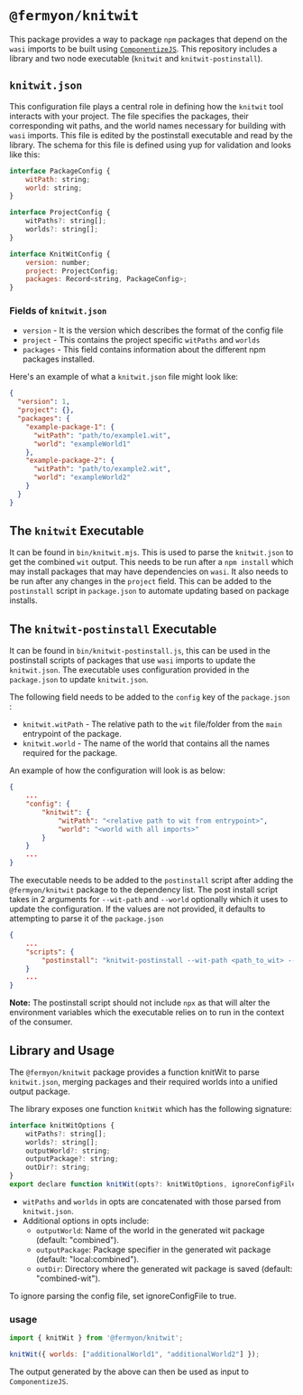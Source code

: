 # `@fermyon/knitwit`

This package provides a way to package `npm` packages that depend on the `wasi` imports to be built using [`ComponentizeJS`](https://github.com/bytecodealliance/ComponentizeJS). This repository includes a library and two node executable (`knitwit` and `knitwit-postinstall`).

## `knitwit.json`

This configuration file plays a central role in defining how the `knitwit` tool interacts with your project. The file specifies the packages, their corresponding wit paths, and the world names necessary for building with `wasi` imports. This file is edited by the postinstall executable and read by the library. The schema for this file is defined using yup for validation and looks like this:

```javascript
interface PackageConfig {
    witPath: string;
    world: string;
}

interface ProjectConfig {
    witPaths?: string[];
    worlds?: string[];
}

interface KnitWitConfig {
    version: number;
    project: ProjectConfig;
    packages: Record<string, PackageConfig>;
}
```

### Fields of `knitwit.json`

- `version` - It is the version which describes the format of the config file
- `project` - This contains the project specific `witPaths` and `worlds`
- `packages` - This field contains information about the different npm packages installed. 

Here's an example of what a `knitwit.json` file might look like:

```json
{
  "version": 1,
  "project": {},
  "packages": {
    "example-package-1": {
      "witPath": "path/to/example1.wit",
      "world": "exampleWorld1"
    },
    "example-package-2": {
      "witPath": "path/to/example2.wit",
      "world": "exampleWorld2"
    }
  }
}
```
## The `knitwit` Executable

It can be found in `bin/knitwit.mjs`. This is used to parse the `knitwit.json` to get the combined `wit` output. This needs to be run after a `npm install` which may install packages that may have dependencies on `wasi`. It also needs to be run after any changes in the `project` field. This can be added to the `postinstall` script in `package.json` to automate updating based on package installs.

## The `knitwit-postinstall` Executable

It can be found in `bin/knitwit-postinstall.js`, this can be used in the postinstall scripts of packages that use `wasi` imports to update the `knitwit.json`. The executable uses configuration provided in the `package.json` to update `knitwit.json`. 

The following field needs to be added to the `config` key of the  `package.json` :

- `knitwit.witPath` - The relative path to the `wit` file/folder from the `main` entrypoint of the package. 
- `knitwit.world` - The name of the world that contains all the names required for the package. 

An example of how the configuration will look is as below:

```json
{
    ...
    "config": {
        "knitwit": {
            "witPath": "<relative path to wit from entrypoint>",
            "world": "<world with all imports>"
        }
    }
    ...
}
```

The executable needs to be added to the `postinstall` script after adding the `@fermyon/knitwit` package to the dependency list. The post install script takes in 2 arguments for `--wit-path` and `--world` optionally which it uses to update the  configuration. If the values are not provided, it defaults to attempting to parse it  of the `package.json`

```json
{
    ...
    "scripts": {
        "postinstall": "knitwit-postinstall --wit-path <path_to_wit> --world <default_world>"
    }
    ...
}
```

**Note:** The postinstall script should not include `npx` as that will alter the environment variables which the executable relies on to run in the context of the consumer. 

## Library and Usage
 
The `@fermyon/knitwit` package provides a function knitWit to parse `knitwit.json`, merging packages and their required worlds into a unified output package.

The library exposes one function `knitWit` which has the following signature:

```js
interface knitWitOptions {
    witPaths?: string[];
    worlds?: string[];
    outputWorld?: string;
    outputPackage?: string;
    outDir?: string;
}
export declare function knitWit(opts?: knitWitOptions, ignoreConfigFile?: boolean): Promise<void>;
```

- `witPaths` and `worlds` in opts are concatenated with those parsed from `knitwit.json`.
- Additional options in opts include:
  - `outputWorld`: Name of the world in the generated wit package (default: "combined").
  - `outputPackage`: Package specifier in the generated wit package (default: "local:combined").
  - `outDir`: Directory where the generated wit package is saved (default: "combined-wit").

To ignore parsing the config file, set ignoreConfigFile to true.

### usage

```js
import { knitWit } from '@fermyon/knitwit';

knitWit({ worlds: ["additionalWorld1", "additionalWorld2"] });
```

The output generated by the above can then be used as input to `ComponentizeJS`.
